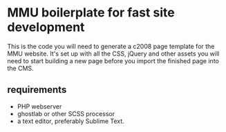 # MMU boilerplate for fast site development

This is the code you will need to generate a c2008 page template for the MMU website. It's set up with all the CSS, jQuery and other assets you will need to start building a new page before you import the finished page into the CMS.

## requirements
* PHP webserver
* ghostlab or other SCSS processor
* a text editor, preferably Sublime Text.

